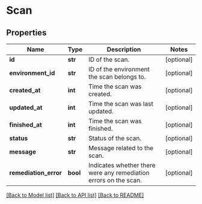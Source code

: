 # Scan

## Properties
Name | Type | Description | Notes
------------ | ------------- | ------------- | -------------
**id** | **str** | ID of the scan. | [optional] 
**environment_id** | **str** | ID of the environment the scan belongs to. | [optional] 
**created_at** | **int** | Time the scan was created. | [optional] 
**updated_at** | **int** | Time the scan was last updated. | [optional] 
**finished_at** | **int** | Time the scan was finished. | [optional] 
**status** | **str** | Status of the scan. | [optional] 
**message** | **str** | Message related to the scan. | [optional] 
**remediation_error** | **bool** | Indicates whether there were any remediation errors on the scan. | [optional] 

[[Back to Model list]](../README.md#documentation-for-models) [[Back to API list]](../README.md#documentation-for-api-endpoints) [[Back to README]](../README.md)


